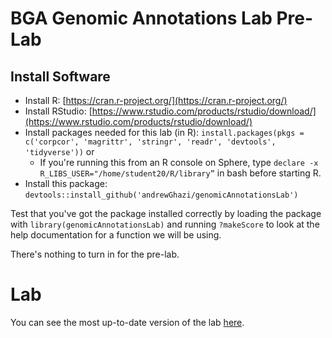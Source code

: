# BGA Genomic Annotations Lab Pre-Lab

## Install Software

* Install R: [https://cran.r-project.org/](https://cran.r-project.org/)
* Install RStudio: [https://www.rstudio.com/products/rstudio/download/](https://www.rstudio.com/products/rstudio/download/)
* Install packages needed for this lab (in R): `install.packages(pkgs = c('corpcor', 'magrittr', 'stringr', 'readr', 'devtools', 'tidyverse'))` or 
    * If you're running this from an R console on Sphere, type `declare -x R_LIBS_USER="/home/student20/R/library”` in bash before starting R.
* Install this package: `devtools::install_github('andrewGhazi/genomicAnnotationsLab')`

Test that you've got the package installed correctly by loading the package with `library(genomicAnnotationsLab)` and running `?makeScore` to look at the help documentation for a function we will be using.  

There's nothing to turn in for the pre-lab.

# Lab

You can see the most up-to-date version of the lab [here](http://htmlpreview.github.io/?https://github.com/andrewGhazi/genomicAnnotationsLab/blob/master/bgaGenomicAnnotationsLab.html).
